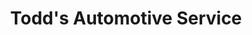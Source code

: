 ---
title: "Todd's Automotive Service"
url: /lloydminster/todds-automotive-service/
shop: Autowerkstatt
---
